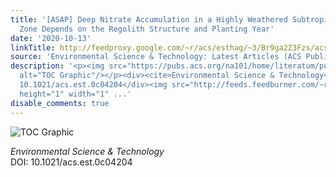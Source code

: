 ```yaml
---
title: '[ASAP] Deep Nitrate Accumulation in a Highly Weathered Subtropical Critical
  Zone Depends on the Regolith Structure and Planting Year'
date: '2020-10-13'
linkTitle: http://feedproxy.google.com/~r/acs/esthag/~3/Br9ga2Z3Fzs/acs.est.0c04204
source: 'Environmental Science & Technology: Latest Articles (ACS Publications)'
description: '<p><img src="https://pubs.acs.org/na101/home/literatum/publisher/achs/journals/content/esthag/0/esthag.ahead-of-print/acs.est.0c04204/20201013/images/medium/es0c04204_0008.gif"
  alt="TOC Graphic"/></p><div><cite>Environmental Science & Technology</cite></div><div>DOI:
  10.1021/acs.est.0c04204</div><img src="http://feeds.feedburner.com/~r/acs/esthag/~4/Br9ga2Z3Fzs"
  height="1" width="1" ...'
disable_comments: true
---
```

<p><img src="https://pubs.acs.org/na101/home/literatum/publisher/achs/journals/content/esthag/0/esthag.ahead-of-print/acs.est.0c04204/20201013/images/medium/es0c04204_0008.gif" alt="TOC Graphic"/></p><div><cite>Environmental Science & Technology</cite></div><div>DOI: 10.1021/acs.est.0c04204</div><img src="http://feeds.feedburner.com/~r/acs/esthag/~4/Br9ga2Z3Fzs" height="1" width="1" ...